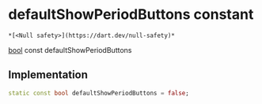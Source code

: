 


# defaultShowPeriodButtons constant




    *[<Null safety>](https://dart.dev/null-safety)*


[bool](https://api.flutter.dev/flutter/dart-core/bool-class.html) const defaultShowPeriodButtons
  







## Implementation

```dart
static const bool defaultShowPeriodButtons = false;


```







